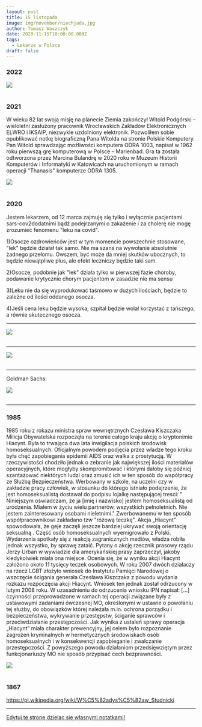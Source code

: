 ```yaml
---
layout: post
title: 15 listopada
image: img/november/niechjada.jpg
author: Tomasz Waszczyk
date: 2020-11-15T10:00:00.000Z
tags:
  - Lekarze w Polsce
draft: false
---
```


### 2022

<img src="./img/november/santander.png"><br><br>

### 2021

W wieku 82 lat swoją misję na planecie Ziemia zakończył Witold Podgórski – wieloletni zasłużony pracownik Wrocławskich Zakładów Elektronicznych ELWRO i IKSAIP, niezwykle uzdolniony elektronik. Pozwoliłem sobie opublikować notkę biograficzną Pana Witolda na stronie Polskie Komputery. Pan Witold sprawdzając możliwości komputera ODRA 1003, napisał w 1962 roku pierwszą grę komputerową w Polsce – Marienbad. Gra ta została odtworzona przez Marcina Bulandrę w 2020 roku w Muzeum Historii Komputerów i Informatyki w Katowicach na uruchomionym w ramach operacji "Thanasis" komputerze ODRA 1305.

<img src="./img/november/podgorski.png"><br><br>

### 2020

Jestem lekarzem, od 12 marca zajmuję się tylko i wyłącznie pacjentami sars-cov2dodatnimi bądź podejrzanymi o zakażenie i za cholerę nie mogę zrozumieć fenomenu "leku na covid".

1)Osocze ozdrowieńców jest w tym momencie powszechnie stosowane, "lek" będzie działał tak samo. Nie ma szans na wywołanie absolutnie żadnego przełomu. Owszem, być może da mniej skutków ubocznych, to będzie niewątpliwe plus, ale efekt leczniczy będzie taki sam.

2)Osocze, podobnie jak "lek" działa tylko w pierwszej fazie choroby, podawanie krytycznie chorym pacjentom w zasadzie nie ma sensu

3)Leku nie da się wyprodukować taśmowo w dużych ilościach, będzie to zależne od ilości oddanego osocza.

4)Jeśli cena leku będzie wysoka, szpital będzie wolał korzystać z tańszego, a równie skutecznego osocza.

---

<img src="./img/november/niechjada.jpg"><br><br>

---

<img src="./img/november/ue.jpg"><br><br>

---

Goldman Sachs:

<img src="./img/november/gs.png"><br><br>

---

### 1985

1985 roku z rokazu ministra spraw wewnętrznych Czesława Kiszczaka Milicja Obywatelska rozpoczęła na terenie całego kraju akcję o kryptonimie Hiacynt. Była to trwająca dwa lata inwigilacja polskich środowisk homoseksualnych.
Oficjalnym powodem podjęcia przez władze tego kroku była chęć zapobiegania epidemii AIDS oraz walka z prostytucją. W rzeczywistości chodziło jednak o zebranie jak największej ilości materiałów operacyjnych, które mogłyby skompromitować i którymi dałoby się później szantażować niektórych ludzi oraz zmusić ich w ten sposób do współpracy ze Służbą Bezpieczeństwa.
Werbowany w szkole, na uczelni czy w zakładzie pracy człowiek, w stosunku do którego istniało podejrzenie, że jest homoseksualistą dostawał do podpisu lojalkę następującej tresci:
" Niniejszym oświadczam, że ja [imię i nazwisko] jestem homoseksualistą od urodzenia. Miałem w życiu wielu partnerów, wszystkich pełnoletnich. Nie jestem zainteresowany osobami nieletnimi."
Zwerbowanemu w ten sposób współpracownikowi zakładano tzw "różową teczkę".
Akcja „Hiacynt” spowodowała, że geje zaczęli jeszcze bardziej ukrywać swoją
orientację seksualną . Część osób homoseksualnych wyemigrowało z Polski. Wydarzenia spotkały się z reakcją zagranicznych mediów, władza robiła jednak wszystko, by sprawę zataić. Pytany o akcję rzecznik prasowy rządu Jerzy Urban w wywiadzie dla amerykańskiej prasy zaprzeczył, jakoby kiedykolwiek miała ona miejsce.
Ocenia się, że w wyniku akcji Hiacynt założono około 11 tysięcy teczek osobowych.
W roku 2007 dwóch działaczy na rzecz LGBT złożyło wniosek do Instytutu Pamięci Narodowej o wszczęcie ścigania generała Czesława Kiszczaka z powodu wydania rozkazu rozpoczęcia akcji Hiacynt. Wniosek ten jednak został odrzucony w lutym 2008 roku. W uzasadnieniu do odrzucenia wniosku IPN napisał:
[...] czynności przeprowadzone w ramach tej operacji związane były z ustawowymi zadaniami ówczesnej MO, określonymi w ustawie o powołaniu tej służby, do obowiązków której należała m.in. ochrona porządku i bezpieczeństwa, wykrywanie przestępstw, ściganie sprawców i przeciwdziałanie przestępczości. Jak wynika z ustaleń sprawy operacja „Hiacynt” miała charakter prewencyjny, jej celem było rozpoznanie zagrożeń kryminalnych w hermetycznych środowiskach osób homoseksualnych i w konsekwencji zapobieganie i zwalczanie przestępczości. Z powyższego powodu działaniom przedsięwziętym przez funkcjonariuszy MO nie sposób przypisać cech bezprawności.

<img src="./img/november/hiacyni.jpg"/><br><br>

### 1867

https://pl.wikipedia.org/wiki/W%C5%82adys%C5%82aw_Studnicki

---

<a href="https://github.com/TomaszWaszczyk/historia.waszczyk.com/edit/master/src/content/november-15.md" target="_blank">Edytuj tę stronę dzieląc się własnymi notatkami!</a>

